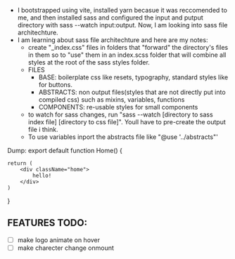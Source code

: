 - I bootstrapped using vite, installed yarn becasue it was reccomended to me, and then installed sass and configured the input and putput directory with sass --watch input:output. Now, I am looking into sass file architechture.
- I am learning about sass file architechture and here are my notes:
    - create "_index.css" files in folders that "forward" the directory's files in them so to "use" them in an index.scss folder that will combine all styles at the root of the sass styles folder. 
    - FILES
        - BASE: boilerplate css like resets, typography, standard styles like for buttons.
        - ABSTRACTS: non output files(styles that are not directly put into compiled css) such as mixins, variables, functions
        - COMPONENTS: re-usable styles for small components
    - to watch for sass changes, run "sass --watch [directory to sass index file] [directory to css file]". Youll have to pre-create the output file i think.
    - To use variables inport the abstracts file like "@use '../abstracts"'


Dump:
export default function Home() {
    
    return (
        <div className="home">
            hello!
        </div>
    )
}

##  FEATURES TODO:
- [  ] make logo animate on hover
- [  ] make charecter change onmount